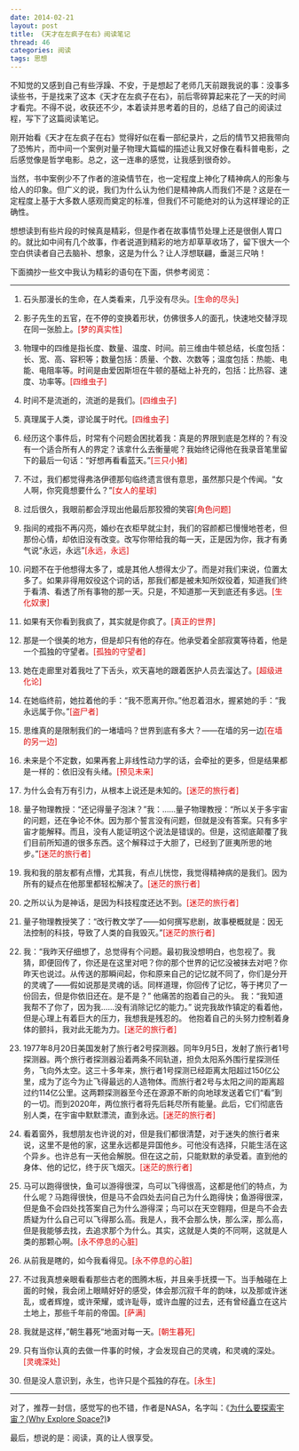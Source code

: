 ```yaml
---
date: 2014-02-21
layout: post
title: 《天才在左疯子在右》阅读笔记
thread: 46
categories: 阅读
tags: 思想
---
```


不知觉的又感到自己有些浮躁、不安，于是想起了老师几天前跟我说的事：没事多读些书，于是找来了这本《天才在左疯子在右》，前后零碎算起来花了一天的时间才看完。不得不说，收获还不少，本着读并思考着的目的，总结了自己的阅读过程，写下了这篇阅读笔记。

刚开始看《天才在左疯子在右》觉得好似在看一部纪录片，之后的情节又把我带向了恐怖片，而中间一个案例对量子物理大篇幅的描述让我又好像在看科普电影，之后感觉像是哲学电影。总之，这一连串的感觉，让我感到很奇妙。

当然，书中案例少不了作者的渲染情节在，也一定程度上神化了精神病人的形象与给人的印象。但广义的说，我们为什么认为他们是精神病人而我们不是？这是在一定程度上基于大多数人感观而奠定的标准，但我们不可能绝对的认为这样理论的正确性。

想想读到有些片段的时候真是精彩，但是作者在故事情节处理上还是很倒人胃口的。就比如中间有几个故事，作者说道到精彩的地方却草草收场了，留下很大一个空白供读者自己去脑补、想象，这是为什么？让人浮想联翩，垂涎三尺呐！

下面摘抄一些文中我认为精彩的语句在下面，供参考阅览：

----

1. 石头那漫长的生命，在人类看来，几乎没有尽头。<font color="#dd0000">[生命的尽头]</font>

2. 影子先生的五官，在不停的变换着形状，仿佛很多人的面孔，快速地交替浮现在同一张脸上。<font color="#dd0000">[梦的真实性]</font>

3. 物理中的四维是指长度、数量、温度、时间。前三维由牛顿总结，长度包括：长、宽、高、容积等；数量包括：质量、个数、次数等；温度包括：热能、电能、电阻率等。时间是由爱因斯坦在牛顿的基础上补充的，包括：比热容、速度、功率等。<font color="#dd0000">[四维虫子]</font>

4. 时间不是流逝的，流逝的是我们。<font color="#dd0000">[四维虫子]</font>

5. 真理属于人类，谬论属于时代。<font color="#dd0000">[四维虫子]</font>

6. 经历这个事件后，时常有个问题会困扰着我：真是的界限到底是怎样的？有没有一个适合所有人的界定？该拿什么去衡量呢？我始终记得他在我录音笔里留下的最后一句话：“好想再看看蓝天。”<font color="#dd0000">[三只小猪]</font>

7. 不过，我们都觉得弗洛伊德那句临终遗言很有意思，虽然那只是个传闻。“女人啊，你究竟想要什么？”<font color="#dd0000">[女人的星球]</font>

8. 过后很久，我眼前都会浮现出他最后那狡猾的笑容<font color="#dd0000">[角色问题]</font>

9. 指间的戒指不再闪亮，婚纱在衣柜早就尘封，我们的容颜都已慢慢地苍老，但那份心情，却依旧没有改变。改写你带给我的每一天，正是因为你，我才有勇气说“永远，永远”<font color="#dd0000">[永远，永远]</font>

10. 问题不在于他想得太多了，或是其他人想得太少了。而是对我们来说，位置太多了。如果非得用奴役这个词的话，那我们都是被未知所奴役着，知道我们终于看清、看透了所有事物的那一天。只是，不知道那一天到底还有多远。<font color="#dd0000">[生化奴隶]</font>

11. 如果有天你看到我疯了，其实就是你疯了。<font color="#dd0000">[真正的世界]</font>

12. 那是一个很美的地方，但是却只有他的存在。他承受着全部寂寞等待着，他是一个孤独的守望者。<font color="#dd0000">[孤独的守望者]</font>

13. 她在走廊里对着我吐了下舌头，欢天喜地的跟着医护人员去溜达了。<font color="#dd0000">[超级进化论]</font>

14. 在她临终前，她拉着他的手：“我不愿离开你。”他忍着泪水，握紧她的手：“我永远属于你。”<font color="#dd0000">[盗尸者]</font>

15. 思维真的是限制我们的一堵墙吗？世界到底有多大？——在墙的另一边<font color="#dd0000">[在墙的另一边]</font>

16. 未来是个不定数，如果再套上非线性动力学的话，会牵扯的更多，但是结果都是一样的：依旧没有头绪。<font color="#dd0000">[预见未来]</font>

17. 为什么会有万有引力，从根本上说还是未知的。<font color="#dd0000">[迷茫的旅行者]</font>

18. 量子物理教授：“还记得量子泡沫？”我：……量子物理教授：“所以关于多宇宙的问题，还在争论不休。因为那个誓言没有问题，但就是没有答案。只有多宇宙才能解释。而且，没有人能证明这个说法是错误的。但是，这彻底颠覆了我们目前所知道的很多东西。这个解释过于大胆了，已经到了匪夷所思的地步。”<font color="#dd0000">[迷茫的旅行者]</font>

19. 我和我的朋友都有点懵，尤其我，有点儿恍惚，我觉得精神病的是我们。因为所有的疑点在他那里都轻松解决了。<font color="#dd0000">[迷茫的旅行者]</font>

 20. 之所以认为是神话，是因为科技程度还达不到。<font color="#dd0000">[迷茫的旅行者]</font>

21. 量子物理教授笑了：“改行教文学了——如何撰写悲剧，故事梗概就是：因无法控制的科技，导致了人类的自我毁灭。”<font color="#dd0000">[迷茫的旅行者]</font>

22. 我：“我昨天仔细想了，总觉得有个问题。最初我没想明白，也忽视了。我猜，即便回传了，你还是在这里对吧？你的那个世界的记忆没被抹去对吧？你昨天也说过。从传送的那瞬间起，你和原来自己的记忆就不同了，你们是分开的灵魂了——假如说那是灵魂的话。同样道理，你回传了记忆，等于拷贝了一份回去，但是你依旧还在。是不是？” 他痛苦的抱着自己的头。 我：“我知道我帮不了你了，因为我……没有消除记忆的能力。” 说完我故作镇定的看着他，但是心理上有着巨大的压力，我想我是残忍的。 他抱着自己的头努力控制着身体的颤抖，我对此无能为力。<font color="#dd0000">[迷茫的旅行者]</font>

23. 1977年8月20日美国发射了旅行者2号探测器。同年9月5日，发射了旅行者1号探测器。两个旅行者探测器沿着两条不同轨道，担负太阳系外围行星探测任务，飞向外太空。这三十多年来，旅行者1号探测已经距离太阳超过150亿公里，成为了迄今为止飞得最远的人造物体。而旅行者2号与太阳之间的距离超过约114亿公里。这两颗探测器至今还在源源不断的向地球发送着它们“看”到的一切。而到2020年，两位旅行者将先后耗尽所有能量。此后，它们彻底告别人类，在宇宙中默默漂流，直到永远。<font color="#dd0000">[迷茫的旅行者]</font>

24. 看着窗外，我想朋友也许说的对，但是我们都很清楚，对于迷失的旅行者来说，这里不是他的家，这里永远都是异国他乡。可他没有选择，只能生活在这个异乡。也许总有一天他会解脱。但在这之前，只能默默的承受着。直到他的身体、他的记忆，终于灰飞烟灭。<font color="#dd0000">[迷茫的旅行者]</font>

25. 马可以跑得很快，鱼可以游得很深，鸟可以飞得很高，这都是他们的特点，为什么呢？马跑得很快，但是马不会四处去问自己为什么跑得快；鱼游得很深，但是鱼不会四处找答案自己为什么游得深；鸟可以在天空翱翔，但是鸟不会去质疑为什么自己可以飞得那么高。我是人，我不会那么快，那么深，那么高，但是我能够去找，去追求那个为什么。其实，这就是人类的不同啊，这就是人类的那颗心啊。<font color="#dd0000">[永不停息的心脏]</font>

26. 从前我是瞎的，如今我看得见。<font color="#dd0000">[永不停息的心脏]</font>

27. 不过我真想亲眼看看那些古老的图腾木板，并且亲手抚摸一下。当手触碰在上面的时候，我会闭上眼睛好好的感受，体会那沉寂千年的韵味，以及那或许迷乱，或者辉煌，或许荣耀，或许耻辱，或许血腥的过去，还有曾经矗立在这片土地上，那些千年前的帝国。<font color="#dd0000">[萨满]</font>

28. 我就是这样，”朝生暮死“地面对每一天。<font color="#dd0000">[朝生暮死]</font>

29. 只有当你认真的去做一件事的时候，才会发现自己的灵魂，和灵魂的深处。<font color="#dd0000">[灵魂深处]</font>

30. 但是没人意识到，永生，也许只是个孤独的存在。<font color="#dd0000">[永生]</font>

----

对了，推荐一封信，感觉写的也不错，作者是NASA，名字叫：《[为什么要探索宇宙？(Why Explore Space?)](http://hijiangtao.github.io/2014/02/22/why-explore-space/)》

最后，想说的是：阅读，真的让人很享受。
